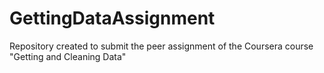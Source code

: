 GettingDataAssignment
=====================

Repository created to submit the peer assignment of the Coursera course "Getting and Cleaning Data"

